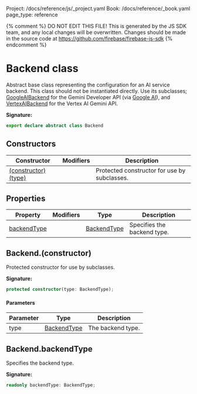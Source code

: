 Project: /docs/reference/js/_project.yaml
Book: /docs/reference/_book.yaml
page_type: reference

{% comment %}
DO NOT EDIT THIS FILE!
This is generated by the JS SDK team, and any local changes will be
overwritten. Changes should be made in the source code at
https://github.com/firebase/firebase-js-sdk
{% endcomment %}

# Backend class
Abstract base class representing the configuration for an AI service backend. This class should not be instantiated directly. Use its subclasses; [GoogleAIBackend](./vertexai.googleaibackend.md#googleaibackend_class) for the Gemini Developer API (via [Google AI](https://ai.google/)<!-- -->), and [VertexAIBackend](./vertexai.vertexaibackend.md#vertexaibackend_class) for the Vertex AI Gemini API.

<b>Signature:</b>

```typescript
export declare abstract class Backend 
```

## Constructors

|  Constructor | Modifiers | Description |
|  --- | --- | --- |
|  [(constructor)(type)](./vertexai.backend.md#backendconstructor) |  | Protected constructor for use by subclasses. |

## Properties

|  Property | Modifiers | Type | Description |
|  --- | --- | --- | --- |
|  [backendType](./vertexai.backend.md#backendbackendtype) |  | [BackendType](./vertexai.md#backendtype) | Specifies the backend type. |

## Backend.(constructor)

Protected constructor for use by subclasses.

<b>Signature:</b>

```typescript
protected constructor(type: BackendType);
```

#### Parameters

|  Parameter | Type | Description |
|  --- | --- | --- |
|  type | [BackendType](./vertexai.md#backendtype) | The backend type. |

## Backend.backendType

Specifies the backend type.

<b>Signature:</b>

```typescript
readonly backendType: BackendType;
```
